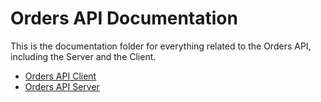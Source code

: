 # Orders API Documentation

This is the documentation folder for everything related to the Orders API, including the Server and the Client.

- [Orders API Client](./orders-api-client.md)
- [Orders API Server](./orders-api-server.md)
